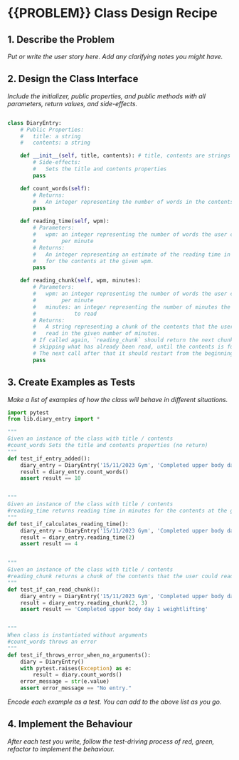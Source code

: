 # {{PROBLEM}} Class Design Recipe

## 1. Describe the Problem

_Put or write the user story here. Add any clarifying notes you might have._

## 2. Design the Class Interface

_Include the initializer, public properties, and public methods with all parameters, return values, and side-effects._

```python

class DiaryEntry:
    # Public Properties:
    #   title: a string
    #   contents: a string

    def __init__(self, title, contents): # title, contents are strings
        # Side-effects:
        #   Sets the title and contents properties
        pass

    def count_words(self):
        # Returns:
        #   An integer representing the number of words in the contents
        pass

    def reading_time(self, wpm):
        # Parameters:
        #   wpm: an integer representing the number of words the user can read
        #        per minute
        # Returns:
        #   An integer representing an estimate of the reading time in minutes
        #   for the contents at the given wpm.
        pass

    def reading_chunk(self, wpm, minutes):
        # Parameters:
        #   wpm: an integer representing the number of words the user can read
        #        per minute
        #   minutes: an integer representing the number of minutes the user has
        #            to read
        # Returns:
        #   A string representing a chunk of the contents that the user could
        #   read in the given number of minutes.
        # If called again, `reading_chunk` should return the next chunk,
        # skipping what has already been read, until the contents is fully read.
        # The next call after that it should restart from the beginning.
        pass
```

## 3. Create Examples as Tests

_Make a list of examples of how the class will behave in different situations._

``` python
import pytest
from lib.diary_entry import *

"""
Given an instance of the class with title / contents
#count_words Sets the title and contents properties (no return)
"""
def test_if_entry_added():
    diary_entry = DiaryEntry('15/11/2023 Gym', 'Completed upper body day 1 weightlifting program today')
    result = diary_entry.count_words()
    assert result == 10


"""
Given an instance of the class with title / contents
#reading_time returns reading time in minutes for the contents at the given wpm
"""
def test_if_calculates_reading_time():
    diary_entry = DiaryEntry('15/11/2023 Gym', 'Completed upper body day 1 weightlifting program today')
    result = diary_entry.reading_time(2)
    assert result == 4


"""
Given an instance of the class with title / contents
#reading_chunk returns a chunk of the contents that the user could read in the given number of minutes
"""
def test_if_can_read_chunk():
    diary_entry = DiaryEntry('15/11/2023 Gym', 'Completed upper body day 1 weightlifting program today')
    result = diary_entry.reading_chunk(2, 3)
    assert result == 'Completed upper body day 1 weightlifting'


"""
When class is instantiated without arguments
#count_words throws an error
"""
def test_if_throws_error_when_no_arguments():
    diary = DiaryEntry()
    with pytest.raises(Exception) as e: 
        result = diary.count_words()
    error_message = str(e.value)
    assert error_message == "No entry."
```

_Encode each example as a test. You can add to the above list as you go._

## 4. Implement the Behaviour

_After each test you write, follow the test-driving process of red, green, refactor to implement the behaviour._
